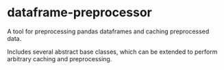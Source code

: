 dataframe-preprocessor
======================

A tool for preprocessing pandas dataframes and caching preprocessed data.

Includes several abstract base classes, which can be extended to perform arbitrary caching and preprocessing.